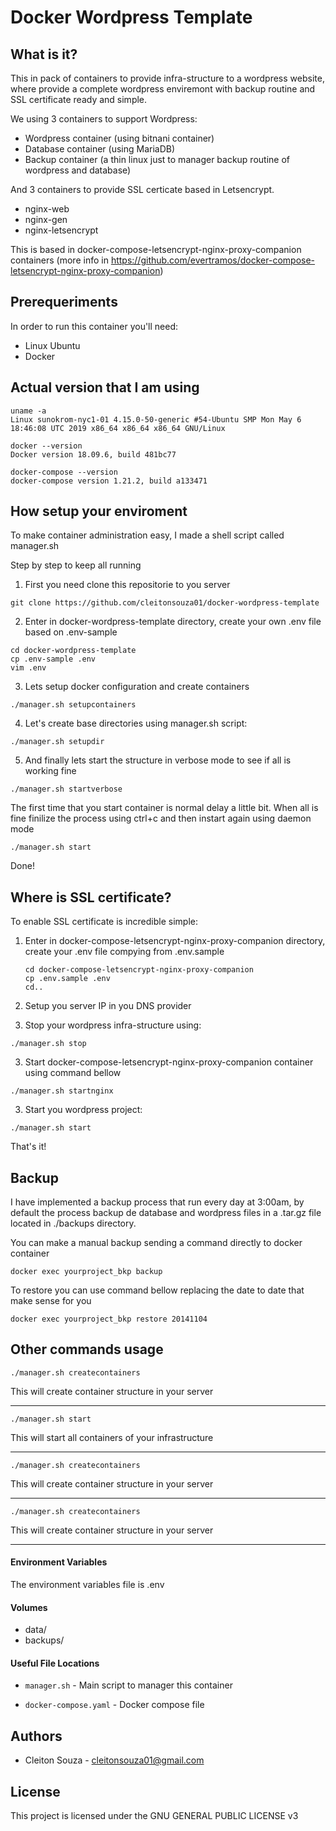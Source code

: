 # Docker Wordpress Template

## What is it?
This in pack of containers to provide infra-structure to a wordpress website, where provide a complete wordpress enviremont with backup routine and SSL certificate ready and simple.

We using 3 containers to support Wordpress:
- Wordpress container (using bitnani container)
- Database container (using MariaDB)
- Backup container (a thin linux just to manager backup routine of wordpress and database)

And 3 containers to provide SSL certicate based in Letsencrypt.
- nginx-web
- nginx-gen
- nginx-letsencrypt
  
This is based in docker-compose-letsencrypt-nginx-proxy-companion containers (more info in https://github.com/evertramos/docker-compose-letsencrypt-nginx-proxy-companion)


## Prerequeriments
In order to run this container you'll need:

- Linux Ubuntu 
- Docker


## Actual version that I am using
```
uname -a
Linux sunokrom-nyc1-01 4.15.0-50-generic #54-Ubuntu SMP Mon May 6 18:46:08 UTC 2019 x86_64 x86_64 x86_64 GNU/Linux

docker --version
Docker version 18.09.6, build 481bc77

docker-compose --version
docker-compose version 1.21.2, build a133471
```


## How setup your enviroment
To make container administration easy, I made a shell script called manager.sh

Step by step to keep all running

1. First you need clone this repositorie to you server
```
git clone https://github.com/cleitonsouza01/docker-wordpress-template
```

2. Enter in docker-wordpress-template directory, create your own .env file based on .env-sample
```
cd docker-wordpress-template
cp .env-sample .env
vim .env
```

3. Lets setup docker configuration and create containers
```
./manager.sh setupcontainers
```

4. Let's create base directories using manager.sh script:
```
./manager.sh setupdir
```

5. And finally lets start the structure in verbose mode to see if all is working fine
```
./manager.sh startverbose
```

The first time that you start container is normal delay a little bit. When all is fine finilize the process using ctrl+c and then instart again using daemon mode
```
./manager.sh start
```

Done! 

## Where is SSL certificate?
To enable SSL certificate is incredible simple:

1. Enter in docker-compose-letsencrypt-nginx-proxy-companion directory, create your .env file compying from .env.sample
   ```
   cd docker-compose-letsencrypt-nginx-proxy-companion
   cp .env.sample .env
   cd..
   ```

2. Setup you server IP in you DNS provider
   
3. Stop your wordpress infra-structure using:
```
./manager.sh stop
```

3. Start docker-compose-letsencrypt-nginx-proxy-companion container using command bellow
```
./manager.sh startnginx
```

3. Start you wordpress project:
```
./manager.sh start
```

That's it!

## Backup
I have implemented a backup process that run every day at 3:00am, by default the process backup de database and wordpress files in a .tar.gz file located in ./backups directory.

You can make a manual backup sending a command directly to docker container

```
docker exec yourproject_bkp backup
```

To restore you can use command bellow replacing the date to date that make sense for you
```
docker exec yourproject_bkp restore 20141104
```



## Other commands usage

```
./manager.sh createcontainers
```
This will create container structure in your server

---

```
./manager.sh start
```
This will start all containers of your infrastructure

---

```
./manager.sh createcontainers
```
This will create container structure in your server

---

```
./manager.sh createcontainers
```
This will create container structure in your server

---

#### Environment Variables

The environment variables file is .env


#### Volumes

* data/
* backups/


#### Useful File Locations

* `manager.sh` - Main script to manager this container
  
* `docker-compose.yaml` - Docker compose file

## Authors

* Cleiton Souza - cleitonsouza01@gmail.com


## License

This project is licensed under the GNU GENERAL PUBLIC LICENSE v3

